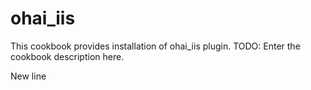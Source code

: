 # ohai_iis

This cookbook provides installation of ohai_iis plugin.
TODO: Enter the cookbook description here.

New line
